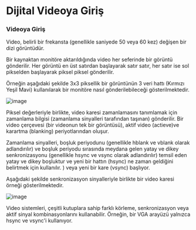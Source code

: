 # Dijital Videoya Giriş

### Videoya Giriş

Video, belirli bir frekansta (genellikle saniyede 50 veya 60 kez) değişen bir dizi görüntüdür.

Bir kaynaktan monitöre aktarıldığında video her seferinde bir görüntü gönderilir. Her görüntü en üst satırdan başlayarak satır satır, her satır ise sol pikselden başlayarak piksel piksel gönderilir.

Örneğin aşağıdaki şekilde 3x3 piksellik bir görüntünün 3 veri hattı (Kırmızı Yeşil Mavi) kullanılarak bir monitöre nasıl gönderilebileceği gösterilmektedir.

![image](https://github.com/YucehanDemir/Axi_Video_Series_Labs/assets/144496589/06195745-50f6-44f3-a9c4-2ddbf4336e40)


Piksel değerleriyle birlikte, video karesi zamanlamasını tanımlamak için zamanlama bilgisi (zamanlama sinyalleri tarafından taşınan) gönderilir. Bir video çerçevesi (bir videonun tek bir görüntüsü), aktif video (actieve)ve karartma (blanking) periyotlarından oluşur.

Zamanlama sinyalleri, boşluk periyodunu (genellikle hblank ve vblank olarak adlandırılır) ve boşluk periyodu sırasında meydana gelen yatay ve dikey senkronizasyonu (genellikle hsync ve vsync olarak adlandırılır) temsil eden yatay ve dikey boşluktur ve yeni bir hattın (hsync) ne zaman geldiğini belirtmek için kullanılır. ) veya yeni bir kare (vsync) başlıyor.

Aşağıdaki şekilde senkronizasyon sinyalleriyle birlikte bir video karesi örneği gösterilmektedir.

![image](https://github.com/YucehanDemir/Axi_Video_Series_Labs/assets/144496589/6afca920-94fb-4a5d-a09e-8ad2b40228da)

Video sistemleri, çeşitli kutuplara sahip farklı körleme, senkronizasyon veya aktif sinyal kombinasyonlarını kullanabilir. Örneğin, bir VGA arayüzü yalnızca hsync ve vsync'i kullanıyor.
